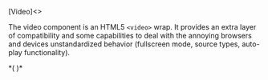 
[Video]<>

The video component is an HTML5 `<video>` wrap. It provides an extra layer of compatibility and some capabilities to deal with the annoying browsers and devices unstandardized behavior (fullscreen mode, source types, auto-play functionality).

*(
<doc-playground label="Simple Video" format="true" html="true" js="true" css="true" selector="body">
  <template type="html">
    <head>
      <script src='framework/doc-eon/eon/eon.js'></script>
      <script>
        eon.theme = "claro";
        eon.themeSchema = {
          claro: ["eon-video"]
        }
      </script>
      <script>eon.import(['framework/doc-eon/eon/ui/eon-video','framework/doc-eon/custom/doc-playground/doc-showcase'])</script>
  </head>
  <body>
    <doc-showcase label='Snowy day'>
      <eon-video type="video/mp4" controls="true" src="video/snow.mp4" poster="img/snow.jpg" volume="0.5">
      </eon-video>
    </doc-showcase>
  </body>
  </template>
</doc-playground>
)*

